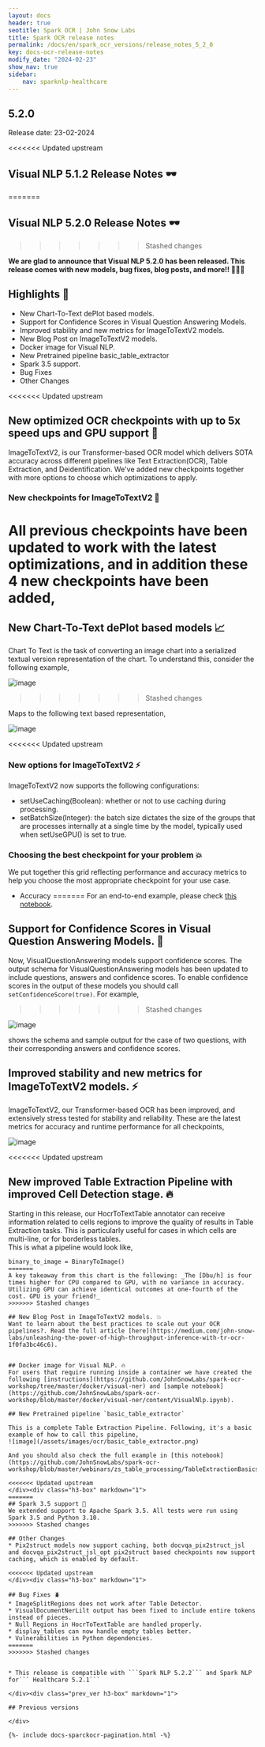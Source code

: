 ```yaml
---
layout: docs
header: true
seotitle: Spark OCR | John Snow Labs
title: Spark OCR release notes
permalink: /docs/en/spark_ocr_versions/release_notes_5_2_0
key: docs-ocr-release-notes
modify_date: "2024-02-23"
show_nav: true
sidebar:
    nav: sparknlp-healthcare
---
```


<div class="h3-box" markdown="1">

## 5.2.0

Release date: 23-02-2024

</div><div class="h3-box" markdown="1">

<<<<<<< Updated upstream
## Visual NLP 5.1.2 Release Notes 🕶️
=======
 ## Visual NLP 5.2.0 Release Notes 🕶️


>>>>>>> Stashed changes

**We are glad to announce that Visual NLP 5.2.0 has been released. This release comes with new models, bug fixes, blog posts, and more!! 📢📢📢**

## Highlights 🔴
+ New Chart-To-Text dePlot based models.
+ Support for Confidence Scores in Visual Question Answering Models.
+ Improved stability and new metrics for ImageToTextV2 models.
+ New Blog Post on ImageToTextV2 models.
+ Docker image for Visual NLP.
+ New Pretrained pipeline basic_table_extractor
+ Spark 3.5 support.
+ Bug Fixes
+ Other Changes

<<<<<<< Updated upstream
</div><div class="h3-box" markdown="1">

## New optimized OCR checkpoints with up to 5x speed ups and GPU support 🚀
ImageToTextV2, is our Transformer-based OCR model which delivers SOTA accuracy across different pipelines like Text Extraction(OCR), Table Extraction, and Deidentification.
We've added new checkpoints together with more options to choose which optimizations to apply.

</div><div class="h3-box" markdown="1">

### New checkpoints for ImageToTextV2 📍
All previous checkpoints have been updated to work with the latest optimizations, and in addition these 4 new checkpoints have been added,
=======
## New Chart-To-Text dePlot based models 📈
Chart To Text is the task of converting an image chart into a serialized textual version representation of the chart. To understand this, consider the following example,

![image](/assets/images/ocr/chart.png)
>>>>>>> Stashed changes

Maps to the following text based representation,

![image](/assets/images/ocr/extracted_graph.png)

<<<<<<< Updated upstream
</div><div class="h3-box" markdown="1">

### New options for ImageToTextV2 ⚡️
ImageToTextV2 now supports the following configurations:
* setUseCaching(Boolean): whether or not to use caching during processing.
* setBatchSize(Integer): the batch size dictates the size of the groups that are processes internally at a single time by the model, typically used when setUseGPU() is set to true. 

</div><div class="h3-box" markdown="1">

### Choosing the best checkpoint for your problem 💥
We put together this grid reflecting performance and accuracy metrics to help you choose the most appropriate checkpoint for your use case.
* Accuracy
=======
For an end-to-end example, please check [this notebook](https://github.com/JohnSnowLabs/spark-ocr-workshop/blob/master/jupyter/SparkOcrChartToTextTable.ipynb).

## Support for Confidence Scores in Visual Question Answering Models. 📍
Now, VisualQuestionAnswering models support confidence scores. The output schema for VisualQuestionAnswering models has been updated to include questions, answers and confidence scores. To enable confidence scores in the output of these models you should call `setConfidenceScore(true)`. For example,
>>>>>>> Stashed changes


![image](/assets/images/ocr/new_schema_vqa.png)

shows the schema and sample output for the case of two questions, with their corresponding answers and confidence scores.

## Improved stability and new metrics for ImageToTextV2 models. ⚡️
ImageToTextV2, our Transformer-based OCR has been improved, and extensively stress tested for stability and reliability.
These are the latest metrics for accuracy and runtime performance for all checkpoints,

![image](/assets/images/ocr/ocr_table.png)

<<<<<<< Updated upstream
</div><div class="h3-box" markdown="1">

## New improved Table Extraction Pipeline with improved Cell Detection stage. 🔥
Starting in this release, our HocrToTextTable annotator can receive information related to cells regions to improve the quality of results in Table Extraction tasks. This is particularly useful for cases in which cells are multi-line, or for borderless tables.  </br>
This is what a pipeline would look like,
```
binary_to_image = BinaryToImage()
=======
A key takeaway from this chart is the following: _The [Dbu/h] is four times higher for CPU compared to GPU, with no variance in accuracy. Utilizing GPU can achieve identical outcomes at one-fourth of the cost. GPU is your friend!_
>>>>>>> Stashed changes

## New Blog Post in ImageToTextV2 models. 💥
Want to learn about the best practices to scale out your OCR pipelines?. Read the full article [here](https://medium.com/john-snow-labs/unleashing-the-power-of-high-throughput-inference-with-tr-ocr-1f0fa3bc46c6).


## Docker image for Visual NLP. 🔥
For users that require running inside a container we have created the following [instructions](https://github.com/JohnSnowLabs/spark-ocr-workshop/tree/master/docker/visual-ner) and [sample notebook](https://github.com/JohnSnowLabs/spark-ocr-workshop/blob/master/docker/visual-ner/content/VisualNlp.ipynb).

## New Pretrained pipeline `basic_table_extractor`

This is a complete Table Extraction Pipeline. Following, it's a basic example of how to call this pipeline,
![image](/assets/images/ocr/basic_table_extractor.png)

And you should also check the full example in [this notebook](https://github.com/JohnSnowLabs/spark-ocr-workshop/blob/master/webinars/zs_table_processing/TableExtractionBasics.ipynb).

<<<<<<< Updated upstream
</div><div class="h3-box" markdown="1">
=======
## Spark 3.5 support 🎯
We extended support to Apache Spark 3.5. All tests were run using Spark 3.5 and Python 3.10.
>>>>>>> Stashed changes

## Other Changes
* Pix2struct models now support caching, both docvqa_pix2struct_jsl and docvqa_pix2struct_jsl_opt pix2struct based checkpoints now support caching, which is enabled by default.

<<<<<<< Updated upstream
</div><div class="h3-box" markdown="1">

## Bug Fixes 🪲
* ImageSplitRegions does not work after Table Detector.
* VisualDocumentNerLilt output has been fixed to include entire tokens instead of pieces.
* Null Regions in HocrToTextTable are handled properly.
* display_tables can now handle empty tables better.
* Vulnerabilities in Python dependencies.
=======
>>>>>>> Stashed changes


* This release is compatible with ```Spark NLP 5.2.2``` and Spark NLP for``` Healthcare 5.2.1```

</div><div class="prev_ver h3-box" markdown="1">

## Previous versions

</div>

{%- include docs-sparckocr-pagination.html -%}
